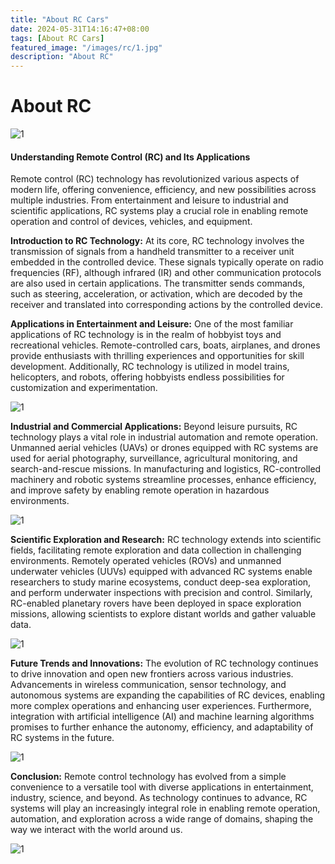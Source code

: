 ```yaml
---
title: "About RC Cars"
date: 2024-05-31T14:16:47+08:00
tags: [About RC Cars]
featured_image: "/images/rc/1.jpg"
description: "About RC"
---
```


# About RC

![1](/images/rc/1.jpg)

#### Understanding Remote Control (RC) and Its Applications

Remote control (RC) technology has revolutionized various aspects of modern life, offering convenience, efficiency, and new possibilities across multiple industries. From entertainment and leisure to industrial and scientific applications, RC systems play a crucial role in enabling remote operation and control of devices, vehicles, and equipment.

**Introduction to RC Technology:** At its core, RC technology involves the transmission of signals from a handheld transmitter to a receiver unit embedded in the controlled device. These signals typically operate on radio frequencies (RF), although infrared (IR) and other communication protocols are also used in certain applications. The transmitter sends commands, such as steering, acceleration, or activation, which are decoded by the receiver and translated into corresponding actions by the controlled device.

**Applications in Entertainment and Leisure:** One of the most familiar applications of RC technology is in the realm of hobbyist toys and recreational vehicles. Remote-controlled cars, boats, airplanes, and drones provide enthusiasts with thrilling experiences and opportunities for skill development. Additionally, RC technology is utilized in model trains, helicopters, and robots, offering hobbyists endless possibilities for customization and experimentation.

![1](/images/rc/2.jpg)

**Industrial and Commercial Applications:** Beyond leisure pursuits, RC technology plays a vital role in industrial automation and remote operation. Unmanned aerial vehicles (UAVs) or drones equipped with RC systems are used for aerial photography, surveillance, agricultural monitoring, and search-and-rescue missions. In manufacturing and logistics, RC-controlled machinery and robotic systems streamline processes, enhance efficiency, and improve safety by enabling remote operation in hazardous environments.

![1](/images/rc/6.jpg)

**Scientific Exploration and Research:** RC technology extends into scientific fields, facilitating remote exploration and data collection in challenging environments. Remotely operated vehicles (ROVs) and unmanned underwater vehicles (UUVs) equipped with advanced RC systems enable researchers to study marine ecosystems, conduct deep-sea exploration, and perform underwater inspections with precision and control. Similarly, RC-enabled planetary rovers have been deployed in space exploration missions, allowing scientists to explore distant worlds and gather valuable data.

![1](/images/rc/3.jpg)

**Future Trends and Innovations:** The evolution of RC technology continues to drive innovation and open new frontiers across various industries. Advancements in wireless communication, sensor technology, and autonomous systems are expanding the capabilities of RC devices, enabling more complex operations and enhancing user experiences. Furthermore, integration with artificial intelligence (AI) and machine learning algorithms promises to further enhance the autonomy, efficiency, and adaptability of RC systems in the future.

![1](/images/rc/4.jpg)



**Conclusion:** Remote control technology has evolved from a simple convenience to a versatile tool with diverse applications in entertainment, industry, science, and beyond. As technology continues to advance, RC systems will play an increasingly integral role in enabling remote operation, automation, and exploration across a wide range of domains, shaping the way we interact with the world around us.

![1](/images/rc/5.jpg)

